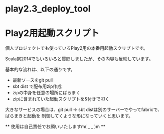 play2.3_deploy_tool
===================
# Play2用起動スクリプト

個人プロジェクトでも使っているPlay2用の本番用起動スクリプトです。

Scala祭2014でもいろいろと質問しましたが、その内容も反映しています。

基本的な流れは、以下の通りです。

* 最新ソースをgit pull
* sbt dist で配布用zip作成
* zipの中身を任意の場所にばらまく
* zipに含まれていた起動スクリプトを&付きで叩く

大きなサービスの場合は、git pull -> sbt distは別のサーバーでやってfabricで、ばらまきと起動を
制御してくような形になっていくと思います。

** 使用は自己責任でお願いいたしますm( _ _ )m **
